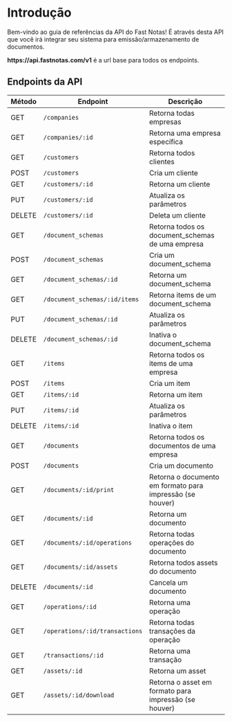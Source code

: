 # Introdução

Bem-vindo ao guia de referências da API do Fast Notas! É através desta API que você irá integrar seu sistema para emissão/armazenamento de documentos.

<aside class="success">
<strong>https://api.fastnotas.com/v1</strong> é a url base para todos os endpoints.
</aside>


## Endpoints da API

Método | Endpoint | Descrição
-------------- | -------------- | --------------
GET | `/companies`| Retorna todas empresas
GET | `/companies/:id`| Retorna uma empresa específica
GET | `/customers` | Retorna todos clientes
POST | `/customers` | Cria um cliente
GET | `/customers/:id` | Retorna um cliente
PUT | `/customers/:id` | Atualiza os parâmetros
DELETE  | `/customers/:id` | Deleta um cliente
GET | `/document_schemas` | Retorna todos os document_schemas de uma empresa
POST | `/document_schemas` |  Cria um document_schema
GET | `/document_schemas/:id` | Retorna um document_schema
GET | `/document_schemas/:id/items` | Retorna items de um document_schema
PUT | `/document_schemas/:id` | Atualiza os parâmetros
DELETE | `/document_schemas/:id` | Inativa o document_schema
GET | `/items` | Retorna todos os items de uma empresa
POST | `/items` | Cria um item
GET | `/items/:id` | Retorna um item
PUT | `/items/:id` | Atualiza os parâmetros
DELETE | `/items/:id` | Inativa o item
GET | `/documents` | Retorna todos os documentos de uma empresa
POST | `/documents` | Cria um documento
GET | `/documents/:id/print` | Retorna o documento em formato para impressão (se houver)
GET | `/documents/:id` | Retorna um documento
GET | `/documents/:id/operations` | Retorna todas operações do documento
GET | `/documents/:id/assets` | Retorna todos assets do documento
DELETE  | `/documents/:id` | Cancela um documento
GET | `/operations/:id` | Retorna uma operação
GET | `/operations/:id/transactions` | Retorna todas transações da operação
GET | `/transactions/:id` | Retorna uma transação
GET | `/assets/:id` | Retorna um asset
GET | `/assets/:id/download` | Retorna o asset em formato para impressão (se houver)
